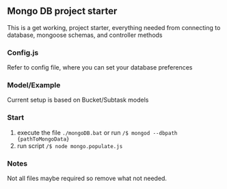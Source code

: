 ## Mongo DB project starter
This is a get working, project starter, everything needed from connecting to database, mongoose schemas, and controller methods

### Config.js
Refer to config file, where you can set your database preferences


### Model/Example
Current setup is based on Bucket/Subtask models

### Start
1. execute the file `./mongoDB.bat` or run `/$ mongod --dbpath {pathToMongoData}`
2. run script `/$ node mongo.populate.js`

### Notes
Not all files maybe required so remove what not needed.
